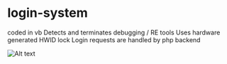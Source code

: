 # login-system
coded in vb
Detects and terminates debugging / RE tools
Uses hardware generated HWID lock
Login requests are handled by php backend

![Alt text](https://i.gyazo.com/9406190c8128ea4304510172b43ccd69.png?raw=true "Title")

